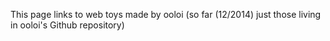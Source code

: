 This page links to web toys made by ooloi (so far (12/2014) just those living in ooloi's Github repository)

